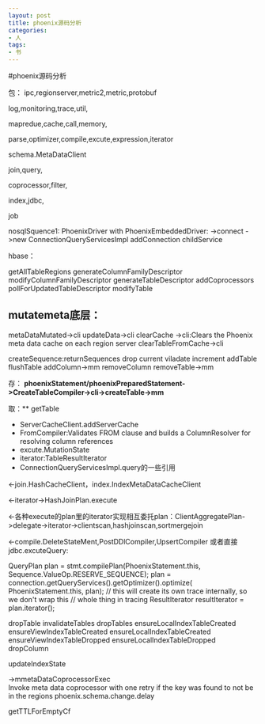 ```yaml
---
layout: post
title: phoenix源码分析
categories:
- 人
tags:
- 书
---
```




#phoenix源码分析

包：
ipc,regionserver,metric2,metric,protobuf

log,monitoring,trace,util,

mapredue,cache,call,memory,

parse,optimizer,compile,excute,expression,iterator

schema.MetaDataClient

join,query,

coprocessor,filter,

index,jdbc,

job



nosqlSquence1:
PhoenixDriver with PhoenixEmbeddedDriver:
->connect
->new ConnectionQueryServicesImpl
addConnection
childService

hbase：

getAllTableRegions
generateColumnFamilyDescriptor
modifyColumnFamilyDescriptor
generateTableDescriptor
addCoprocessors
pollForUpdatedTableDescriptor
modifyTable



mutatemeta底层：
---
metaDataMutated->cli
updateData->cli
clearCache ->cli:Clears the Phoenix meta data cache on each region server
clearTableFromCache->cli



createSequence:returnSequences  drop current viladate increment
addTable
flushTable
addColumn->mm
removeColumn
removeTable->mm

存：
**phoenixStatement/phoenixPreparedStatement->CreateTableCompiler->cli->createTable->mm**

取：**
getTable

- ServerCacheClient.addServerCache
- FromCompiler:Validates FROM clause and builds a ColumnResolver for resolving column references
- excute.MutationState
- iterator:TableResultIterator
- ConnectionQueryServicesImpl.query的一些引用

<-join.HashCacheClient，index.IndexMetaDataCacheClient

<-iterator->HashJoinPlan.execute

<-各种execute的plan里的iterator实现相互委托plan：ClientAggregatePlan->delegate->iterator->clientscan,hashjoinscan,sortmergejoin

<-compile.DeleteStateMent,PostDDlCompiler,UpsertCompiler
或者直接jdbc.excuteQuery:

QueryPlan plan = stmt.compilePlan(PhoenixStatement.this, Sequence.ValueOp.RESERVE_SEQUENCE);
plan = connection.getQueryServices().getOptimizer().optimize(
		PhoenixStatement.this, plan);
// this will create its own trace internally, so we don't wrap this
// whole thing in tracing
ResultIterator resultIterator = plan.iterator();





dropTable
invalidateTables
dropTables
ensureLocalIndexTableCreated
ensureViewIndexTableCreated
ensureLocalIndexTableCreated
ensureViewIndexTableDropped
ensureLocalIndexTableDropped
dropColumn

updateIndexState

->mmetaDataCoprocessorExec  
Invoke meta data coprocessor with one retry if the key was found to not be in the regions
phoenix.schema.change.delay


getTTLForEmptyCf
